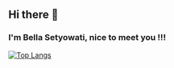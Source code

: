 ## Hi there 👋

### I'm Bella Setyowati, nice to meet you !!!

[![Top Langs](https://github-readme-stats.vercel.app/api/top-langs/?username=b-bella99&layout=compact)](https://github.com/anuraghazra/github-readme-stats)
<!--
**b-bella99/b-bella99** is a ✨ _special_ ✨ repository because its `README.md` (this file) appears on your GitHub profile.

Here are some ideas to get you started:

- 🔭 I’m currently working on ...
- 🌱 I’m currently learning ...
- 👯 I’m looking to collaborate on ...
- 🤔 I’m looking for help with ...
- 💬 Ask me about ...
- 📫 How to reach me: ...
- 😄 Pronouns: ...
- ⚡ Fun fact: ...
-->
